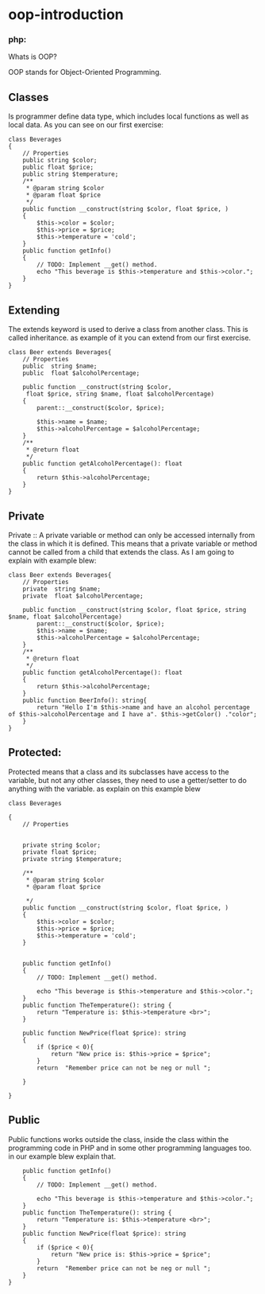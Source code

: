 # oop-introduction
### php:

Whats is OOP?

OOP stands for Object-Oriented Programming.

## Classes 
Is programmer define data type, 
which includes local functions as well as local
data. As you can see on our first exercise: 
```` 
class Beverages
{
    // Properties
    public string $color;
    public float $price;
    public string $temperature;
    /**
     * @param string $color
     * @param float $price
     */
    public function __construct(string $color, float $price, )
    {
        $this->color = $color;
        $this->price = $price;
        $this->temperature = 'cold';
    }
    public function getInfo()
    {
        // TODO: Implement __get() method.
        echo "This beverage is $this->temperature and $this->color.";
    }
}
````
## Extending 
The extends keyword is used to derive a class
from another class. This is called inheritance. as 
example of it you can extend from our 
first exercise.
```
class Beer extends Beverages{
    // Properties
    public  string $name;
    public  float $alcoholPercentage;

    public function __construct(string $color,
     float $price, string $name, float $alcoholPercentage)
    {
        parent::__construct($color, $price);

        $this->name = $name;
        $this->alcoholPercentage = $alcoholPercentage;
    }
    /**
     * @return float
     */
    public function getAlcoholPercentage(): float
    {
        return $this->alcoholPercentage;
    }
}
```
## Private 
Private :: A private variable or method can 
only be accessed internally from the class
in which it is defined. This means that a 
private variable or method cannot be called
from a child that extends the class.
As I am going to explain with example blew:
```
class Beer extends Beverages{
    // Properties
    private  string $name;
    private  float $alcoholPercentage;
    
    public function __construct(string $color, float $price, string $name, float $alcoholPercentage)
        parent::__construct($color, $price);
        $this->name = $name;
        $this->alcoholPercentage = $alcoholPercentage;
    }
    /**
     * @return float
     */
    public function getAlcoholPercentage(): float
    {
        return $this->alcoholPercentage;
    }
    public function BeerInfo(): string{
        return "Hello I'm $this->name and have an alcohol percentage of $this->alcoholPercentage and I have a". $this->getColor() ."color";
    }
}
````
## Protected:
Protected means that a class and its subclasses
have access to the variable, but not any other
classes, they need to use a getter/setter to
do anything with the variable. as explain on this example 
blew 
```
class Beverages

{
    // Properties


    private string $color;
    private float $price;
    private string $temperature;

    /**
     * @param string $color
     * @param float $price

     */
    public function __construct(string $color, float $price, )
    {
        $this->color = $color;
        $this->price = $price;
        $this->temperature = 'cold';
    }


    public function getInfo()
    {
        // TODO: Implement __get() method.

        echo "This beverage is $this->temperature and $this->color.";
    }
    public function TheTemperature(): string {
        return "Temperature is: $this->temperature <br>";
    }

    public function NewPrice(float $price): string
    {
        if ($price < 0){
            return "New price is: $this->price = $price";
        }
        return  "Remember price can not be neg or null ";

    }

}
```

## Public
Public functions works outside the class,
inside the class within the programming code 
in PHP and in some other programming languages
too. in our example blew explain that.
```
    public function getInfo()
    {
        // TODO: Implement __get() method.

        echo "This beverage is $this->temperature and $this->color.";
    }
    public function TheTemperature(): string {
        return "Temperature is: $this->temperature <br>";
    }
    public function NewPrice(float $price): string
    {
        if ($price < 0){
            return "New price is: $this->price = $price";
        }
        return  "Remember price can not be neg or null ";
    }
}
```